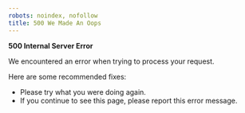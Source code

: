```yaml
---
robots: noindex, nofollow
title: 500 We Made An Oops
---
```


**500 Internal Server Error**

We encountered an error when trying to process your request.

Here are some recommended fixes: 

* Please try what you were doing again.
* If you continue to see this page, please report this error message.
